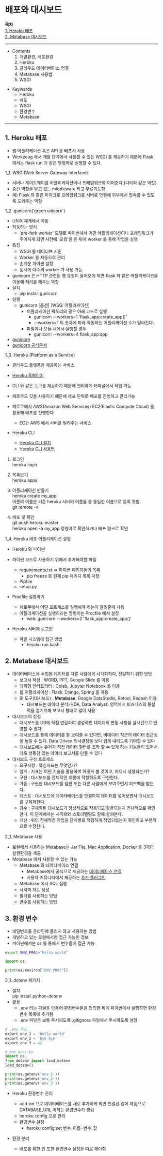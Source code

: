# 배포와 대시보드  
**목차**  
[1. Heroku 배포](#1-heroku-배포)  
[2. Metabase 대시보드](#2-metabase-대시보드)  


---
* Contents
  1. 개발환경, 배포환경
  2. Heroku
  3. 클라우드 데이터베이스 연결
  4. Metabase 사용법
  5. WSGI

>
* Keywards
  * Heroku
  * 배포
  * WSGI
  * 환경변수
  * Metabase


---

## 1. Heroku 배포
* 웹 어플리케이션 혹은 API 를 배포시 사용
* Werkzeug 에서 개발 단계에서 사용할 수 있는 WSGI 를 제공하기 때문에 Flask 에서는 flask run 과 같은 명령어로 실행할 수 있다.

1_1. WSGI(Web Server Gateway Interface)
* 서버나 게이트웨이를 어플리케이션이나 프레임워크와 이어준다.(다리와 같은 역할)
* 중간 역할을 맡고 있는 middleware 라고 부르기도함
* 예) Flask 와 같은 마이크로 프레임워크를 서버로 연결해 외부에서 접속할 수 있도록 도와주는 역할

1_2. gunicorn('green unicorn')
* UNIX 체계에서 작동
* 작동하는 방식
  * 'pre-fork worker' 모델로 파이썬에서 어떤 어플리케이션이나 프레임워크가 주어지게 되면 사전에 '포킹'을 한 뒤에 worker 를 통해 작업을 실행
* 특징
  * WSGI 를 네이티브 지원
  * Worker 를 자동으로 관리
  * 손쉬운 파이썬 설정
  * 동시에 다수의 worker 가 사용 가능
* gunicorn 은 HTTP 관련된 웹 요청이 들어오게 되면 flask 와 같은 어플리케이션을 이용해 처리를 해주는 역할
* 설치
  * pip install gunicorn
* 실행
  * gunicorn [옵션] [WSGI 어플리케이션]
    * 어플리케이션 팩토리의 경우 아래 코드로 실행
      * gunicorn --workers=1 'flask_app:create_app()'
      * --workers=1 의 숫자에 따라 작동하는 어플리케이션 수가 달라진다.
    * 파일이나 모듈 내에서 실행할 경우
      * gunicorn --workers=4 flask_app:app
* [gunicorn](https://gunicorn.org/)
* [gunicorn 공식문서](https://docs.gunicorn.org/en/latest/run.html)

1_3. Heroku (Platform as a Service)
* 클라우드 플랫폼을 제공하는 서비스
* [Heroku 홈페이지](https://dashboard.heroku.com/login)
* CLI 와 같은 도구를 제공하기 때문에 편리하게 터미널에서 작업 가능
* 헤로쿠도 깃을 사용하기 떄문에 레포 단위로 배포를 진행하고 관리가능
* 헤로쿠에서 AWS(Amazon Web Services) EC2(Elastic Compute Cloud) 를 활용해 배포를 진행한다
  * EC2: AWS 에서 서버를 빌려주는 서비스

* Heroku CLI
  * [Heroku CLI 설치](https://devcenter.heroku.com/articles/heroku-cli)
  * [Heroku CLI 사용법](https://devcenter.heroku.com/categories/command-line)

1. 로그인  
heroku login

2. 목록보기  
heroku apps

3. 어플리케이션 만들기  
heroku create my_app  
어플의 이름은 기존 heroku 서버의 어플들 중 동일한 이름으로 등록 못함.  
git remote -v

4. 배포 및 확인  
git push heroku master  
heroku open -a my_app 명령어로 확인하거나 배포 링크로 확인

1_4. Heroku 배포 어플리케이션 설정
* Heroku 와 파이썬
* 파이썬 코드로 사용하기 위해서 추가해야할 파일
  * requirements.txt &rArr; 파이썬 패키지들의 목록
    * pip freeze 로 현재 pip 패키지 목록 저장
  * Pipfile
  * setup.py

* Procfile 설정하기
  * 헤로쿠에서 어떤 프로세스를 실행해야 하는지 알려줄때 사용
  * 어플리케이션을 실행하라는 명령어는 Procfile 에서 설정
    * web: gunicorn --workers=2 'flask_app:create_app()'

* Heroku 서버에 로그인
  * 파일 시스템에 접근 방법
    * heroku run bash

## 2. Metabase 대시보드
* 데이터베이스에 수집된 데이터를 다른 사람에게 시각화하여, 전달하기 위한 방법
  * 보고서 작성 : WORD, PPT, Google Slide 를 이용
  * 대화형 인터프리터 : Colab, Jupyter Notebook 를 이용
  * 웹 어플리케이션 : Flask, Django, Spring 을 이용
  * BI 도구(대시보드) : **Metabase**, Google DataStudio, Retool, Redash 이용
    * 대시보드는 데이터 분석가(DA, Data Analyst) 영역에서 비즈니스의 통찰력을 얻기위해 보고서 형태로 많이 사용
* 대시보드의 장점
  * 대시보드를 DB에 직접 연결하여 생성하면 데이터의 변동 사항을 실시간으로 반영할 수 있다
  * 대시보드를 통해 데이터를 잘 보여줄 수 있다면, 비데이터 직군의 데이터 접근성을 높일 수 있다. Data Driven 의사결정을 보다 쉽게 내리도록 기여할 수 있다
  * 대시보드에는 유저가 직접 데이터 필터를 조작 할 수 있게 하는 기능들이 있어서 더욱 생동감 있는 데이터 보고서를 만들 수 있다
* 대시보드 구성 프로세스
  * 요구사항 : 핵심지표는 무엇인가?
  * 설계 : 지표는 어떤 기술을 활용하여 어떻게 볼 것이고, 어디서 생성되는가?
  * 구현 : 대시보드를 전체적인 흐름에 적합하도록 구현한다.
  * 가동 : 구현한 대시보드를 팀원 또는 다른 사람에게 보여주면서 피드백을 받는다.
  * 테스트 : 대시보드에 데이터베이스를 연결하여 데이터를 넣어보면서 대시보드를 구체화한다.
  * 검수 : 구체화된 대시보드가 정상적으로 작동되고 활용되는지 전체적으로 확인한다. 이 단계에서는 시각화와 스토리텔링도 함께 살펴본다.
  * 개선 : 위의 전체적인 작업을 단계별로 적합하게 작업되었는지 확인하고 부분적으로 수정한다.

2_1. Metabase 사용
* 로컬에서 사용하는 Metabase는 Jar File, Mac Application, Docker 총 3개의 실행환경을 제공
* Metabase 에서 사용할 수 있는 기능
  * Metabase 와 데이터베이스 연결
    * Metabase에서 공식으로 제공하는 [데이터베이스 연결](https://www.metabase.com/docs/latest/administration-guide/01-managing-databases.html#officially-supported-databases)
    * 사용자 커뮤니티에서 제공하는 [추가 플러그인](https://www.metabase.com/docs/latest/developers-guide-drivers.html)
  * Metabase 에서 SQL 실행
  * 시각화 차트 생성
  * 필터를 사용하는 방법
  * 변수를 사용하는 방법

## 3. 환경 변수
* 비밀번호를 온라인에 올리지 않고 사용하는 방법
* 개발하고 있는 로컬에서만 접근 가능한 정보
* 파이썬에서는 os 를 통해서 변수들에 접근 가능

```bash
export ENV_PRAC="hello world"
```
```python
import os

print(os.environ["ENV_PRAC"])
```
3_1. dotenv 패키지
* 설치  
pip install python-dotenv
* 활용
  * .env 라는 파일을 만들어 환경변수들을 정의한 뒤에 파이썬에서 실행하면 환경변수 목록에 추가됨  
  * .env 파일은 보통 무시되도록 .gitignore 파일에서 무시하도록 설정
```python
# .env 파일
export env_1 = 'hello world'
export env_2 = 'bye bye'
export env_3 = 42

# env_prac.py
import os
from dotenv import load_dotenv
load_dotenv()

print(os.getenv('env_1'))
print(os.getenv('env_2'))
print(os.getenv('env_3'))

```
* Heroku 환경변수 관리
  * add-on 으로 데이터베이스를 새로 추가하게 되면 연결된 앱에 자동으로 DATABASE_URL 이라는 환경변수가 생김
  * heroku config 으로 관리
  * 환경변수 설정
    * heroku config:set 변수_이름=변수_값

* 환경 분리
  * 배포를 위한 앱 또한 환경변수 설정을 따로 해야함